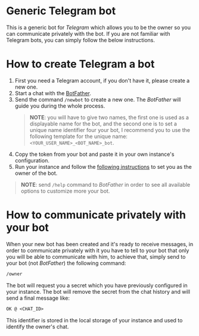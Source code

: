 # Generic Telegram bot

This is a generic bot for *Telegram* which allows you to be the owner so you can communicate privately with the bot. If you are not familiar with Telegram bots, you can simply follow the below instructions.

# How to create Telegram a bot

1. First you need a Telegram account, if you don't have it, please create a new one.
2. Start a chat with the [BotFather](https://t.me/botfather).
3. Send the command `/newbot` to create a new one. The _BotFather_ will guide you during the whole process.
    > **NOTE**: you will have to give two names, the first one is used as a displayable name for the bot, and the second one is to set a unique name identifier four your bot, I recommend you to use the following template for the unique name: `<YOUR_USER_NAME>_<BOT_NAME>_bot`.
4. Copy the token from your bot and paste it in your own instance's configuration.
5. Run your instance and follow the [following instructions](#how-to-communicate-privately-with-your-bot) to set you as the owner of the bot.

> **NOTE**: send `/help` command to _BotFather_ in order to see all available options to customize more your bot.

# How to communicate privately with your bot
When your new bot has been created and it's ready to receive messages, in order to communicate privately with it you have to tell to your bot that only you will be able to communicate with him, to achieve that, simply send to your bot (not _BotFather_) the following command:

``` txt
/owner
```

The bot will request you a secret which you have previously configured in your instance. The bot will remove the secret from the chat history and will send a final message like:

``` txt
OK @ <CHAT_ID>
```
This identifier is stored in the local storage of your instance and used to identify the owner's chat.